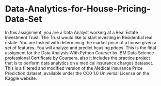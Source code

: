 # Data-Analytics-for-House-Pricing-Data-Set
In this assignment, you are a Data Analyst working at a Real Estate Investment Trust. The Trust would like to start investing in Residential real estate. You are tasked with determining the market price of a house given a set of features. You will analyze and predict housing prices. This is the final assigment for the Data Analysis With Python Courser by IBM Data Science professional Certificate by Coursera, also it includes the practice project that is to perform data analytics on a medical insurance charges dataaset. This is a filtered and modified version of the Medical Insurance Price Prediction dataset, available under the CC0 1.0 Universal License on the Kaggle website. 
